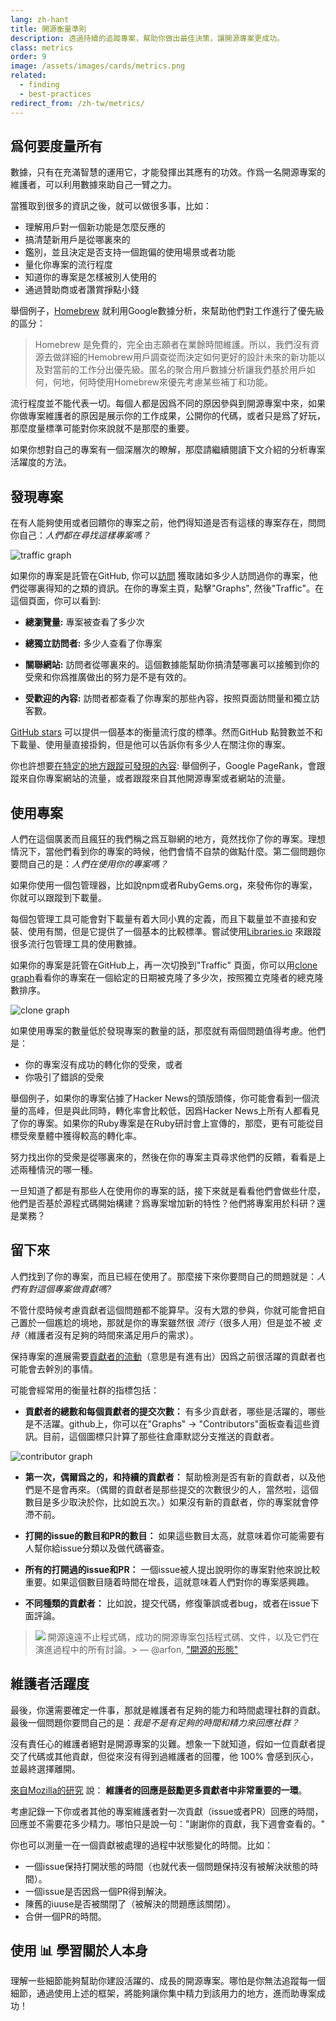 ```yaml
---
lang: zh-hant
title: 開源衡量準則
description: 透過持續的追蹤專案，幫助你做出最佳決策，讓開源專案更成功。
class: metrics
order: 9
image: /assets/images/cards/metrics.png
related:
  - finding
  - best-practices
redirect_from: /zh-tw/metrics/
---
```


## 爲何要度量所有

數據，只有在充滿智慧的運用它，才能發揮出其應有的功效。作爲一名開源專案的維護者，可以利用數據來助自己一臂之力。

當獲取到很多的資訊之後，就可以做很多事，比如：

* 理解用戶對一個新功能是怎麼反應的
* 搞清楚新用戶是從哪裏來的
* 鑑別，並且決定是否支持一個跑偏的使用場景或者功能
* 量化你專案的流行程度
* 知道你的專案是怎樣被別人使用的
* 通過贊助商或者讚賞掙點小錢

舉個例子，[Homebrew](https://github.com/Homebrew/brew/blob/bbed7246bc5c5b7acb8c1d427d10b43e090dfd39/docs/Analytics.md) 就利用Google數據分析，來幫助他們對工作進行了優先級的區分：

> Homebrew 是免費的，完全由志願者在業餘時間維護。所以，我們沒有資源去做詳細的Hemobrew用戶調查從而決定如何更好的設計未來的新功能以及對當前的工作分出優先級。匿名的聚合用戶數據分析讓我們基於用戶如何，何地，何時使用Homebrew來優先考慮某些補丁和功能。

流行程度並不能代表一切。每個人都是因爲不同的原因參與到開源專案中來，如果你做專案維護者的原因是展示你的工作成果，公開你的代碼，或者只是爲了好玩，那麼度量標準可能對你來說就不是那麼的重要。

如果你想對自己的專案有一個深層次的瞭解，那麼請繼續閱讀下文介紹的分析專案活躍度的方法。

## 發現專案

在有人能夠使用或者回饋你的專案之前，他們得知道是否有這樣的專案存在，問問你自己：_人們都在尋找這樣專案嗎？_

![traffic graph](../../assets/images/metrics/repo_traffic_graphs_tooltip.png)

如果你的專案是託管在GitHub, 你可以[訪問](https://help.github.com/articles/about-repository-graphs/#traffic)
獲取諸如多少人訪問過你的專案，他們從哪裏得知的之類的資訊。在你的專案主頁，點擊"Graphs", 然後"Traffic"。在這個頁面，你可以看到:

* **總瀏覽量:** 專案被查看了多少次

* **總獨立訪問者:** 多少人查看了你專案

* **關聯網站:** 訪問者從哪裏來的。這個數據能幫助你搞清楚哪裏可以接觸到你的受衆和你爲推廣做出的努力是不是有效的。

* **受歡迎的內容:** 訪問者都查看了你專案的那些內容，按照頁面訪問量和獨立訪客數。

[GitHub stars](https://help.github.com/articles/about-stars/) 可以提供一個基本的衡量流行度的標準。然而GitHub 點贊數並不和下載量、使用量直接掛鉤，但是他可以告訴你有多少人在關注你的專案。

你也許想要[在特定的地方跟蹤可發現的內容](https://opensource.com/business/16/6/pirate-metrics): 舉個例子，Google PageRank，會跟蹤來自你專案網站的流量，或者跟蹤來自其他開源專案或者網站的流量。

## 使用專案

人們在這個廣袤而且瘋狂的我們稱之爲互聯網的地方，竟然找你了你的專案。理想情況下，當他們看到你的專案的時候，他們會情不自禁的做點什麼。第二個問題你要問自己的是：_人們在使用你的專案嗎？_

如果你使用一個包管理器，比如說npm或者RubyGems.org，來發佈你的專案，你就可以跟蹤到下載量。

每個包管理工具可能會對下載量有着大同小異的定義，而且下載量並不直接和安裝、使用有關，但是它提供了一個基本的比較標準。嘗試使用[Libraries.io](https://libraries.io/) 來跟蹤很多流行包管理工具的使用數據。

如果你的專案是託管在GitHub上，再一次切換到"Traffic"
頁面，你可以用[clone graph](https://github.com/blog/1873-clone-graphs)看看你的專案在一個給定的日期被克隆了多少次，按照獨立克隆者的總克隆數排序。

![clone graph](../../assets/images/metrics/clone_graph.png)

如果使用專案的數量低於發現專案的數量的話，那麼就有兩個問題值得考慮。他們是：

* 你的專案沒有成功的轉化你的受衆，或者
* 你吸引了錯誤的受衆

舉個例子，如果你的專案佔據了Hacker News的頭版頭條，你可能會看到一個流量的高峰，但是與此同時，轉化率會比較低，因爲Hacker News上所有人都看見了你的專案。如果你的Ruby專案是在Ruby研討會上宣傳的，那麼，更有可能從目標受衆羣體中獲得較高的轉化率。

努力找出你的受衆是從哪裏來的，然後在你的專案主頁尋求他們的反饋，看看是上述兩種情況的哪一種。

一旦知道了都是有那些人在使用你的專案的話，接下來就是看看他們會做些什麼，他們是否基於源程式碼開始構建？爲專案增加新的特性？他們將專案用於科研？還是業務？

## 留下來

人們找到了你的專案，而且已經在使用了。那麼接下來你要問自己的問題就是：_人們有對這個專案做貢獻嗎?_

不管什麼時候考慮貢獻者這個問題都不能算早。沒有大眾的參與，你就可能會把自己置於一個尷尬的境地，那就是你的專案雖然很 _流行_（很多人用）但是並不被 _支持_（維護者沒有足夠的時間來滿足用戶的需求）。

保持專案的進展需要[貢獻者的流動](http://blog.abigailcabunoc.com/increasing-developer-engagement-at-mozilla-science-learning-advocacy#contributor-pathways_2)（意思是有進有出）因爲之前很活躍的貢獻者也可能會去幹別的事情。

可能會經常用的衡量社群的指標包括：

* **貢獻者的總數和每個貢獻者的提交次數：** 有多少貢獻者，哪些是活躍的，哪些是不活躍。github上，你可以在"Graphs" -> "Contributors"面板查看這些資訊。目前，這個圖標只計算了那些往倉庫默認分支推送的貢獻者。

![contributor graph](../../assets/images/metrics/repo_contributors_specific_graph.png)

* **第一次，偶爾爲之的，和持續的貢獻者：** 幫助檢測是否有新的貢獻者，以及他們是不是會再來。（偶爾的貢獻者是那些提交的次數很少的人，當然啦，這個數目是多少取決於你，比如說五次。）如果沒有新的貢獻者，你的專案就會停滯不前。

* **打開的issue的數目和PR的數目：** 如果這些數目太高，就意味着你可能需要有人幫你給issue分類以及做代碼審查。

* **所有的打開過的issue和PR：** 一個issue被人提出說明你的專案對他來說比較重要。如果這個數目隨着時間在增長，這就意味着人們對你的專案感興趣。

* **不同種類的貢獻者：** 比如說，提交代碼，修復筆誤或者bug，或者在issue下面評論。

> ![](https://avatars.githubusercontent.com/arfon?s=180)
> 開源遠遠不止程式碼，成功的開源專案包括程式碼、文件，以及它們在演進過程中的所有討論。> — @arfon, ["開源的形態"](https://github.com/blog/2195-the-shape-of-open-source)

## 維護者活躍度

最後，你還需要確定一件事，那就是維護者有足夠的能力和時間處理社群的貢獻。最後一個問題你要問自己的是：_我是不是有足夠的時間和精力來回應社群？_

沒有責任心的維護者絕對是開源專案的災難。想象一下就知道，假如一位貢獻者提交了代碼或其他貢獻，但從來沒有得到過維護者的回覆，他 100% 會感到灰心，並最終選擇離開。

[來自Mozilla的研究](https://docs.google.com/presentation/d/1hsJLv1ieSqtXBzd5YZusY-mB8e1VJzaeOmh8Q4VeMio/edit#slide=id.g43d857af8_0177) 說： **維護者的回應是鼓勵更多貢獻者中非常重要的一環**。

考慮記錄一下你或者其他的專案維護者對一次貢獻（issue或者PR）回應的時間，回應並不需要花多少精力。哪怕只是說一句："謝謝你的貢獻，我下週會查看的。"

你也可以測量一在一個貢獻被處理的過程中狀態變化的時間。比如：

* 一個issue保持打開狀態的時間（也就代表一個問題保持沒有被解決狀態的時間）。
* 一個issue是否因爲一個PR得到解決。
* 陳舊的iuuse是否被關閉了（被解決的問題應該關閉）。
* 合併一個PR的時間。

## 使用 📊 學習關於人本身

理解一些細節能夠幫助你建設活躍的、成長的開源專案。哪怕是你無法追蹤每一個細節，通過使用上述的框架，將能夠讓你集中精力到該用力的地方，進而助專案成功！
